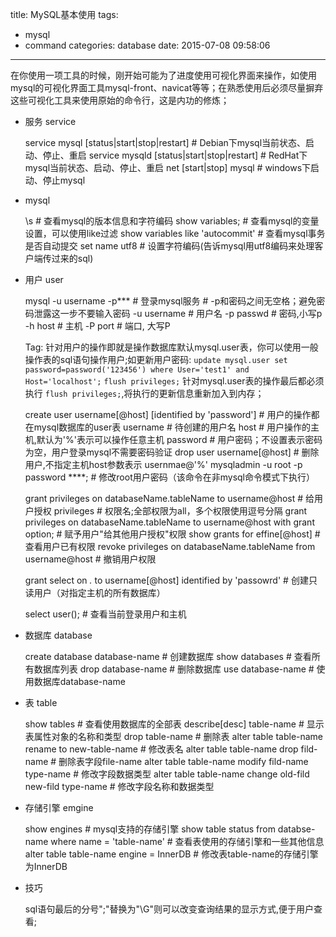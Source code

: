 title: MySQL基本使用
tags:
  - mysql
  - command
categories: database
date: 2015-07-08 09:58:06
---

在你使用一项工具的时候，刚开始可能为了进度使用可视化界面来操作，如使用mysql的可视化界面工具mysql-front、navicat等等；在熟悉使用后必须尽量摒弃这些可视化工具来使用原始的命令行，这是内功的修炼；

- 服务 service

	service mysql [status|start|stop|restart]	# Debian下mysql当前状态、启动、停止、重启
	service mysqld [status|start|stop|restart]	# RedHat下mysql当前状态、启动、停止、重启
	net [start|stop] mysql 	# windows下启动、停止mysql

- mysql

	\s 		# 查看mysql的版本信息和字符编码
	show variables;     # 查看mysql的变量设置，可以使用like过滤
	show variables like 'autocommit'     # 查看mysql事务是否自动提交
	set name utf8     # 设置字符编码(告诉mysql用utf8编码来处理客户端传过来的sql)

<!-- more -->

- 用户 user

	mysql -u username -p*** 	# 登录mysql服务
								# -p和密码之间无空格；避免密码泄露这一步不要输入密码
		-u username 	# 用户名
		-p passwd		# 密码,小写p
		-h host 	# 主机
		-P port		# 端口, 大写P

	Tag: 针对用户的操作即就是操作数据库默认mysql.user表，你可以使用一般操作表的sql语句操作用户;如更新用户密码:
		`update mysql.user set password=password('123456') where User='test1' and Host='localhost';`
		`flush privileges;`
		针对mysql.user表的操作最后都必须执行 `flush privileges;`,将执行的更新信息重新加入到内存；
	
	create user username[@host] [identified by 'password'] 	# 用户的操作都在mysql数据库的user表
		username 	# 待创建的用户名
		host 	# 用户操作的主机,默认为'%'表示可以操作任意主机
		password 	# 用户密码；不设置表示密码为空，用户登录mysql不需要密码验证
	drop user username[@host] 	# 删除用户,不指定主机host参数表示 usernmae@'%'
	mysqladmin -u root -p password ****; 	# 修改root用户密码（该命令在非mysql命令模式下执行）

	grant privileges on databaseName.tableName to username@host 	# 给用户授权
		privileges 	# 权限名;全部权限为all，多个权限使用逗号分隔
	grant privileges on databaseName.tableName to username@host with grant option; 	# 赋予用户"给其他用户授权"权限
	show grants for effine[@host] 	# 查看用户已有权限
	revoke privileges on databaseName.tableName from username@host 	# 撤销用户权限

	grant select on *.*  to username[@host] identified by 'passowrd'  # 创建只读用户（对指定主机的所有数据库）

	select user(); 	# 查看当前登录用户和主机

- 数据库 database
	
	create database database-name 	# 创建数据库
	show databases 		# 查看所有数据库列表
	drop database-name 	# 删除数据库
	use database-name 	# 使用数据库database-name

- 表	 table

	show tables 	# 查看使用数据库的全部表
	describe[desc] table-name 	# 显示表属性对象的名称和类型
	drop table-name 	# 删除表
	alter table table-name rename to new-table-name  # 修改表名
	alter table table-name drop fild-name  # 删除表字段file-name
	alter table table-name modify fild-name type-name 	# 修改字段数据类型
	alter table table-name change old-fild new-fild type-name 	# 修改字段名称和数据类型

- 存储引擎 emgine

	show engines 	# mysql支持的存储引擎
	show table status from databse-name where name = 'table-name' 	# 查看表使用的存储引擎和一些其他信息
	alter table table-name engine = InnerDB  # 修改表table-name的存储引擎为InnerDB

- 技巧
	
	sql语句最后的分号";"替换为"\G"则可以改变查询结果的显示方式,便于用户查看;
